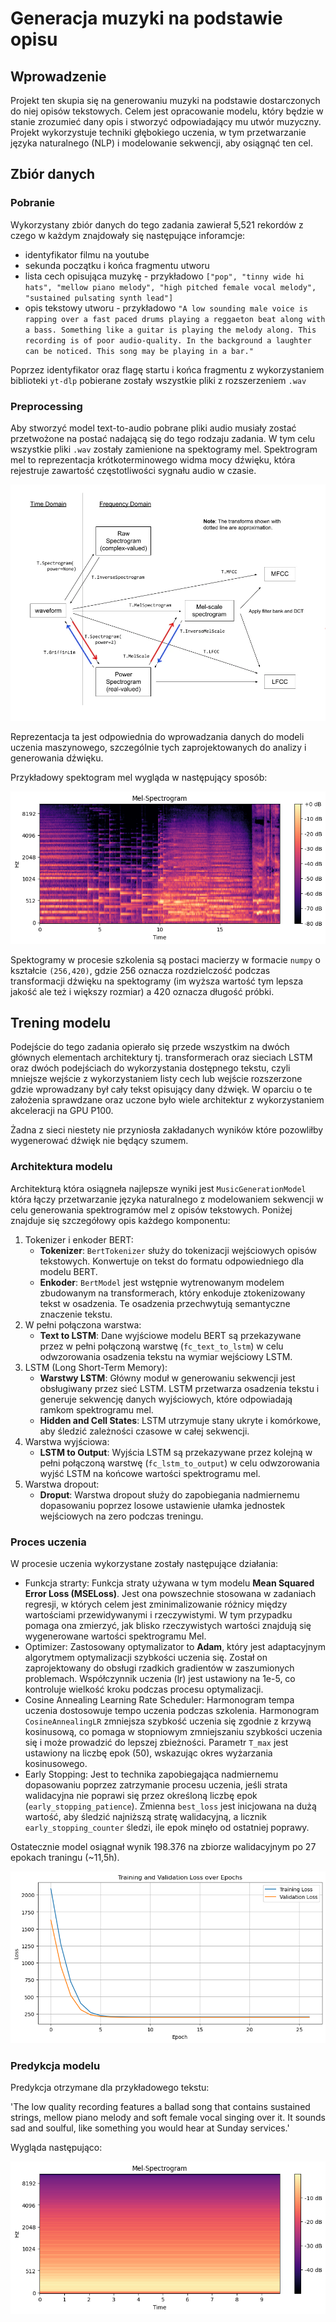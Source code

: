 # Generacja muzyki na podstawie opisu

## Wprowadzenie

Projekt ten skupia się na generowaniu muzyki na podstawie dostarczonych do niej opisów tekstowych.
Celem jest opracowanie modelu, który będzie w stanie zrozumieć dany opis i stworzyć odpowiadający mu utwór muzyczny.
Projekt wykorzystuje techniki głębokiego uczenia, w tym przetwarzanie języka naturalnego (NLP) i modelowanie sekwencji, aby osiągnąć ten cel.

## Zbiór danych

### Pobranie

Wykorzystany zbiór danych do tego zadania zawierał 5,521 rekordów z czego w każdym znajdowały się następujące inforamcje:
- identyfikator filmu na youtube
- sekunda początku i końca fragmentu utworu
- lista cech opisująca muzykę - przykładowo `["pop", "tinny wide hi hats", "mellow piano melody", "high pitched female vocal melody", "sustained pulsating synth lead"]`
- opis tekstowy utworu - przykładowo `"A low sounding male voice is rapping over a fast paced drums playing a reggaeton beat along with a bass. Something like a guitar is playing the melody along. This recording is of poor audio-quality. In the background a laughter can be noticed. This song may be playing in a bar."`

Poprzez identyfikator oraz flagę startu i końca fragmentu z wykorzystaniem biblioteki `yt-dlp` pobierane zostały wszystkie pliki z rozszerzeniem `.wav`

### Preprocessing

Aby stworzyć model text-to-audio pobrane pliki audio musiały zostać przetwożone na postać nadającą się do tego rodzaju zadania.
W tym celu wszystkie pliki `.wav` zostały zamienione na spektogramy mel.
Spektrogram mel to reprezentacja krótkoterminowego widma mocy dźwięku, która rejestruje zawartość częstotliwości sygnału audio w czasie.

<p align="center">
  <img src="/images/transform.jpeg">
</p>

Reprezentacja ta jest odpowiednia do wprowadzania danych do modeli uczenia maszynowego, szczególnie tych zaprojektowanych do analizy i generowania dźwięku.

Przykładowy spektogram mel wygląda w następujący sposób:

<p align="center">
  <img src="/images/spectogram_og.png">
</p>

Spektogramy w procesie szkolenia są postaci macierzy w formacie `numpy` o kształcie `(256,420)`, gdzie 256 oznacza rozdzielczość podczas transformacji dźwięku na spektogramy (im wyższa wartość tym lepsza jakość ale też i większy rozmiar) a 420 oznacza długość próbki.

## Trening modelu

Podejście do tego zadania opierało się przede wszystkim na dwóch głównych elementach architektury tj. transformerach oraz sieciach LSTM oraz dwóch podejściach do wykorzystania dostępnego tekstu, czyli mniejsze wejście z wykorzystaniem listy cech lub wejście rozszerzone gdzie wprowadzany był cały tekst opisujący dany dźwięk.
W oparciu o te założenia sprawdzane oraz uczone było wiele architektur z wykorzystaniem akceleracji na GPU P100.

Żadna z sieci niestety nie przyniosła zakładanych wyników które pozowliłby wygenerować dźwięk nie będący szumem.

### Architektura modelu

Architekturą która osiągneła najlepsze wyniki jest `MusicGenerationModel` która łączy przetwarzanie języka naturalnego z modelowaniem sekwencji w celu generowania spektrogramów mel z opisów tekstowych. Poniżej znajduje się szczegółowy opis każdego komponentu:

1. Tokenizer i enkoder BERT:
    - **Tokenizer**: `BertTokenizer` służy do tokenizacji wejściowych opisów tekstowych. Konwertuje on tekst do formatu odpowiedniego dla modelu BERT.
    - **Enkoder**: `BertModel` jest wstępnie wytrenowanym modelem zbudowanym na transformerach, który enkoduje ztokenizowany tekst w osadzenia. Te osadzenia przechwytują semantyczne znaczenie tekstu.
2. W pełni połączona warstwa:
    - **Text to LSTM**: Dane wyjściowe modelu BERT są przekazywane przez w pełni połączoną warstwę (`fc_text_to_lstm`) w celu odwzorowania osadzenia tekstu na wymiar wejściowy LSTM.
3. LSTM (Long Short-Term Memory):
    - **Warstwy LSTM**: Główny moduł w generowaniu sekwencji jest obsługiwany przez sieć LSTM. LSTM przetwarza osadzenia tekstu i generuje sekwencję danych wyjściowych, które odpowiadają ramkom spektrogramu mel.
    - **Hidden and Cell States**: LSTM utrzymuje stany ukryte i komórkowe, aby śledzić zależności czasowe w całej sekwencji.
4. Warstwa wyjściowa:
    - **LSTM to Output**: Wyjścia LSTM są przekazywane przez kolejną w pełni połączoną warstwę (`fc_lstm_to_output`) w celu odwzorowania wyjść LSTM na końcowe wartości spektrogramu mel.
5. Warstwa dropout:
    - **Droput**: Warstwa dropout służy do zapobiegania nadmiernemu dopasowaniu poprzez losowe ustawienie ułamka jednostek wejściowych na zero podczas treningu.

### Proces uczenia

W procesie uczenia wykorzystane zostały następujące działania:
- Funkcja strarty: Funkcja straty używana w tym modelu **Mean Squared Error Loss (MSELoss)**. Jest ona powszechnie stosowana w zadaniach regresji, w których celem jest zminimalizowanie różnicy między wartościami przewidywanymi i rzeczywistymi. W tym przypadku pomaga ona zmierzyć, jak blisko rzeczywistych wartości znajdują się wygenerowane wartości spektrogramu Mel.
- Optimizer: Zastosowany optymalizator to **Adam**, który jest adaptacyjnym algorytmem optymalizacji szybkości uczenia się. Został on zaprojektowany do obsługi rzadkich gradientów w zaszumionych problemach. Współczynnik uczenia (lr) jest ustawiony na 1e-5, co kontroluje wielkość kroku podczas procesu optymalizacji.
- Cosine Annealing Learning Rate Scheduler: Harmonogram tempa uczenia dostosowuje tempo uczenia podczas szkolenia. Harmonogram `CosineAnnealingLR` zmniejsza szybkość uczenia się zgodnie z krzywą kosinusową, co pomaga w stopniowym zmniejszaniu szybkości uczenia się i może prowadzić do lepszej zbieżności. Parametr `T_max` jest ustawiony na liczbę epok (50), wskazując okres wyżarzania kosinusowego.
- Early Stopping: Jest to technika zapobiegająca nadmiernemu dopasowaniu poprzez zatrzymanie procesu uczenia, jeśli strata walidacyjna nie poprawi się przez określoną liczbę epok (`early_stopping_patience`). Zmienna `best_loss` jest inicjowana na dużą wartość, aby śledzić najniższą stratę walidacyjną, a licznik `early_stopping_counter` śledzi, ile epok minęło od ostatniej poprawy.

Ostatecznie model osiągnał wynik 198.376 na zbiorze walidacyjnym po 27 epokach traningu (~11,5h).

<p align="center">
  <img src="/images/losses.png">
</p>

### Predykcja modelu

Predykcja otrzymane dla przykładowego tekstu:

'The low quality recording features a ballad song that contains sustained strings, mellow piano melody and soft female vocal singing over it. It sounds sad and soulful, like something you would hear at Sunday services.'

Wygląda następująco:

<p align="center">
  <img src="/images/spectogram_model.png">
</p>
